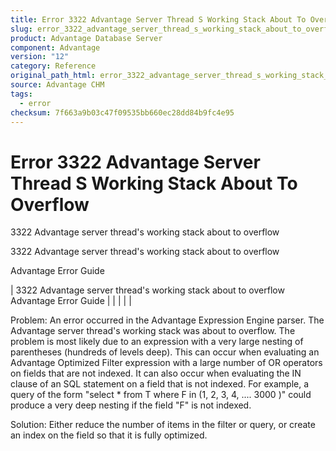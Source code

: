 ```yaml
---
title: Error 3322 Advantage Server Thread S Working Stack About To Overflow
slug: error_3322_advantage_server_thread_s_working_stack_about_to_overflow
product: Advantage Database Server
component: Advantage
version: "12"
category: Reference
original_path_html: error_3322_advantage_server_thread_s_working_stack_about_to_overflow.htm
source: Advantage CHM
tags:
  - error
checksum: 7f663a9b03c47f09535bb660ec28dd84b9fc4e95
---
```


# Error 3322 Advantage Server Thread S Working Stack About To Overflow

3322 Advantage server thread's working stack about to overflow

3322 Advantage server thread's working stack about to overflow

Advantage Error Guide

| 3322 Advantage server thread's working stack about to overflow  Advantage Error Guide |  |  |  |  |

Problem: An error occurred in the Advantage Expression Engine parser. The Advantage server thread's working stack was about to overflow. The problem is most likely due to an expression with a very large nesting of parentheses (hundreds of levels deep). This can occur when evaluating an Advantage Optimized Filter expression with a large number of OR operators on fields that are not indexed. It can also occur when evaluating the IN clause of an SQL statement on a field that is not indexed. For example, a query of the form "select \* from T where F in (1, 2, 3, 4, .... 3000 )" could produce a very deep nesting if the field "F" is not indexed.

Solution: Either reduce the number of items in the filter or query, or create an index on the field so that it is fully optimized.

